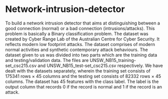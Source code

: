 # Network-intrusion-detector
To build a network intrusion detector that aims at distinguishing between a good connection (normal) or a bad connection (intrusions/attacks). This problem is basically a Binary classification problem. The dataset was created by Cyber Range Lab of the Australian Centre for Cyber Security. It reflects modern low footprint attacks. The dataset comprises of modern normal activities and synthetic contemporary attack behaviours. The dataset given to us was divided into two parts which are the training data and testing/validation data. The files are UNSW_NB15_training-set_csc215.csv and UNSW_NB15_test-set_csc215.csv respectively. We have dealt with the datasets separately, wherein the training set consists of 175341 rows × 45 columns and the testing set consists of 82332 rows × 45 columns. The dataset has 45 features with the class label. The label is the output column that records 0 if the record is normal and 1 if the record is an attack.
